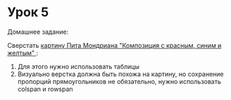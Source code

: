 # Урок 5

Домашнее задание:

Сверстать [картину Пита Мондриана "Композиция с красным, синим и желтым" ](homework5_table.png):

1. Для этого нужно использовать таблицы
2. Визуально верстка должна быть похожа на картину, но сохранение пропорций прямоугольников не обязательно, нужно использовать colspan и rowspan